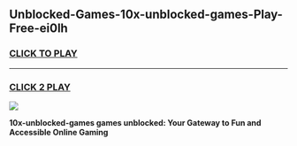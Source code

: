 
## Unblocked-Games-10x-unblocked-games-Play-Free-ei0lh
<h3>
<a href="https://premium76.site?title=10x-unblocked-games&ref=15A">CLICK TO PLAY</a></h3>
<hr>

<h3>
<a href="https://premium76.site?title=10x-unblocked-games&ref=15A">CLICK 2 PLAY</a>
  
</h3>

<a href="https://premium76.site?title=10x-unblocked-games&ref=15A"><img src="https://clearcache.store/games.png"></a>


**10x-unblocked-games games unblocked: Your Gateway to Fun and Accessible Online Gaming**
